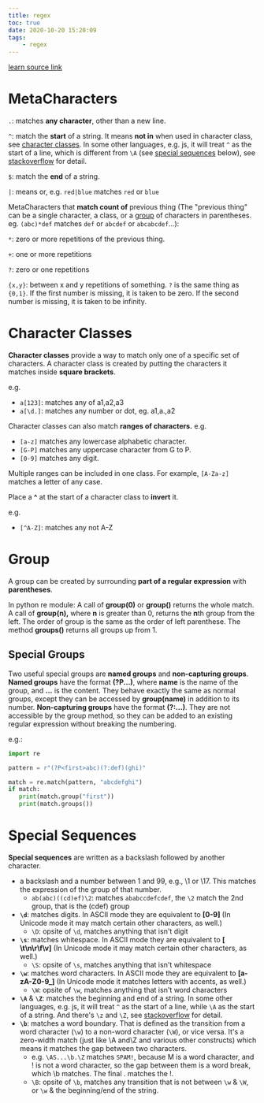 ```yaml
---
title: regex
toc: true
date: 2020-10-20 15:20:09
tags:
	- regex
---
```


[learn source link](https://www.sololearn.com/play/python)

# MetaCharacters

`.`: matches **any character**, other than a new line.

`^`: match the **start** of a string. It means **not in** when used in character class, see [character classes](#character-classes). In some other languages, e.g. js, it will treat `^` as the start of a line, which is different from `\A` (see [special sequences](#special-sequences) below), see [stackoverflow](https://stackoverflow.com/questions/577653/difference-between-a-z-and-in-ruby-regular-expressions) for detail.

`$`: match the **end** of a string.

`|`: means or, e.g. `red|blue` matches `red` or `blue`



MetaCharacters that **match count of** previous thing (The "previous thing" can be a single character, a class, or a [group](#group) of characters in parentheses. eg. `(abc)*def` matches `def` or `abcdef` or `abcabcdef`...):

`*`: zero or more repetitions of the previous thing. 

`+`: one or more repetitions

`?`: zero or one repetitions

`{x,y}`: between x and y repetitions of something. `?` is the same thing as `{0,1}`.  If the first number is missing, it is taken to be zero. If the second number is missing, it is taken to be infinity.



# Character Classes<a name="character-classes" />

**Character classes** provide a way to match only one of a specific set of characters.
A character class is created by putting the characters it matches inside **square brackets**.

e.g. 

* `a[123]`: matches any of a1,a2,a3
* `a[\d.]`: matches any number or dot, eg. a1,a.,a2



Character classes can also match **ranges of characters.**
e.g.

* `[a-z]` matches any lowercase alphabetic character.
*  `[G-P]` matches any uppercase character from G to P.
*  `[0-9]` matches any digit.

Multiple ranges can be included in one class. For example, `[A-Za-z]` matches a letter of any case.



Place a **^** at the start of a character class to **invert** it.

e.g.

* `[^A-Z]`: matches any not A-Z

# Group<a name= "group" />

A group can be created by surrounding **part of a regular expression** with **parentheses**.

In python re module:
A call of **group(0)** or **group()** returns the whole match.
A call of **group(n),** where **n** is greater than 0, returns the **n**th group from the left. The order of group is the same as the order of left parenthese.
The method **groups()** returns all groups up from 1.

## Special Groups

Two useful special groups are **named groups** and **non-capturing groups**.
**Named groups** have the format **(?P<name>...)**, where **name** is the name of the group, and **...** is the content. They behave exactly the same as normal groups, except they can be accessed by **group(name)** in addition to its number.
**Non-capturing groups** have the format **(?:...)**. They are not accessible by the group method, so they can be added to an existing regular expression without breaking the numbering.

e.g.:

```python
import re

pattern = r"(?P<first>abc)(?:def)(ghi)"

match = re.match(pattern, "abcdefghi")
if match:
   print(match.group("first"))
   print(match.groups())
```

# Special Sequences<a name="special-sequences" />

 **Special sequences** are written as a backslash followed by another character.

* a backslash and a number between 1 and 99, e.g., \1 or \17. This matches the expression of the group of that number. 
  *  `ab(abc)((cd)ef)\2`: matches `ababccdefcdef`, the `\2` match the 2nd group, that is the (cdef) group
* **`\d`**: matches digits. In ASCII mode they are equivalent to **[0-9]** (In Unicode mode it may match certain other characters, as well.)
  * `\D`: opsite of `\d`, matches anything that isn't digit
* **`\s`**: matches whitespace. In ASCII mode they are equivalent to **[ \t\n\r\f\v]** (In Unicode mode it may match certain other characters, as well.)
  * `\S`: opsite of `\s`, matches anything that isn't whitespace
* **`\w`**: matches word characters. In ASCII mode they are equivalent to **[a-zA-Z0-9_]**  (In Unicode mode it matches letters with accents, as well.)
  * `\W`: opsite of `\w`, matches anything that isn't word characters
* **`\A`** & **`\Z`**: matches the beginning and end of a string.  In some other languages, e.g. js, it will treat `^` as the start of a line, while `\A` as the start of a string. And there's `\z` and `\Z`, see [stackoverflow](https://stackoverflow.com/questions/577653/difference-between-a-z-and-in-ruby-regular-expressions) for detail.
* **`\b`**:  matches a word boundary. That is defined as the transition from a word character (`\w`) to a non-word character (`\W`), or vice versa. It's a zero-width match (just like \A and\Z and various other constructs) which means it matches the gap between two characters.
  * e.g. `\AS...\b.\Z` matches `SPAM!`, because M is a word character, and ! is not a word character, so the gap between them is a word break, which \b matches. The final . matches the !.
  * `\B`: opsite of `\b`, matches any transition that is not between `\w` & `\W`, or `\w` & the beginning/end of the string.




